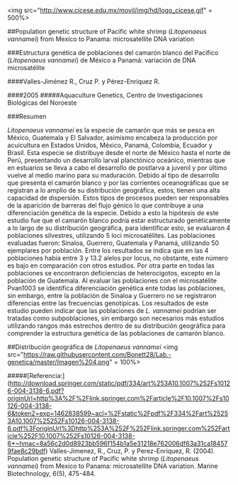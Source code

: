 <img src="http://www.cicese.edu.mx/movil/img/hd/logo_cicese.gif" = 500%>

##Population genetic structure of Pacific white shrimp (*Litopenaeus vannamei*) from Mexico to Panama: microsatellite DNA variation 

###Estructura genética de poblaciones del camarón blanco del Pacífico (*Litopenaeus vannamei*) de México a Panamá: variación de DNA microsatélite 

####Valles-Jiménez R., Cruz P. y Pérez-Enríquez R. 

####2005
#####Aquaculture Genetics, Centro de Investigaciones Biológicas del Noroeste

###Resumen 

*Litopenaeus vannamei* es la especie de camarón que más se pesca en México, Guatemala y El Salvador, asimismo encabeza la 
producción por acuicultura en Estados Unidos, México, Panamá, Colombia, Ecuador y Brasil. Esta especie se distribuye desde el norte de
México hasta el norte de Perú, presentando un desarrollo larval planctónico oceánico, mientras que en estuarios se lleva a cabo el
desarrollo de postlarva a juvenil y por último vuelve al medio marino para su maduración. Debido al tipo de desarrollo que presenta el
camarón blanco y por las corrientes oceanográficas que se registran a lo amplio de su distribución geográfica, estos, tienen una alta 
capacidad de dispersión. Estos tipos de procesos pueden ser responsables de la aparición de barreras del flujo génico lo que contribuye a una diferenciación genética de la especie. Debido a esto la hipótesis de este estudio fue que el camarón blanco podría estar estructurado genéticamente a lo largo de su distribución geográfica, para identificar esto, se evaluaron 4 poblaciones silvestres, utilizando 5 loci microsatélites. Las poblaciones evaluadas fueron: Sinaloa, Guerrero, Guatemala y Panamá, utilizando 50 ejemplares por población. Entre los resultados se indica que en las 4 poblaciones había entre 3 y 13.2 alelos por locus, no obstante, este número es
bajo en comparación con otros estudios.  Por otra parte en todas las poblaciones se encontraron deficiencias de heterocigotos, excepto 
en la población de Guatemala. Al evaluar las poblaciones con el microsatélite Pvan1003 se identifica diferenciación genética ente todas 
las poblaciones, sin embargo, entre la población de Sinaloa y Guerrero no se registraron diferencias entre las frecuencias genotípicas. 
Los resultados de este estudio pueden indicar que las poblaciones de *L. vannamei* podrían ser tratadas como subpoblaciones, sin embargo 
son necesarios más estudios utilizando rangos más estrechos dentro de su distribución geográfica para comprender la estructura genética 
de las poblaciones de camarón blanco. 

##Distribución geográfica de *Litopenaeus vannamei*
<img src="https://raw.githubusercontent.com/Bonett28/Lab.-genetica/master/Imagen%204.png" = 100%>




#####[Referencia:] (http://download.springer.com/static/pdf/334/art%253A10.1007%252Fs10126-004-3138-6.pdf?originUrl=http%3A%2F%2Flink.springer.com%2Farticle%2F10.1007%2Fs10126-004-3138-6&token2=exp=1462838599~acl=%2Fstatic%2Fpdf%2F334%2Fart%25253A10.1007%25252Fs10126-004-3138-6.pdf%3ForiginUrl%3Dhttp%253A%252F%252Flink.springer.com%252Farticle%252F10.1007%252Fs10126-004-3138-6*~hmac=8a56c2d0d8923bb596f154b1a5e31218e762006df63a31ca184579fae8c29bdf)
Valles-Jimenez, R., Cruz, P. y Perez-Enriquez, R. (2004). Population genetic structure of Pacific white shrimp (*Litopenaeus vannamei*) 
from Mexico to Panama: microsatellite DNA variation. Marine Biotechnology, 6(5), 475-484.
